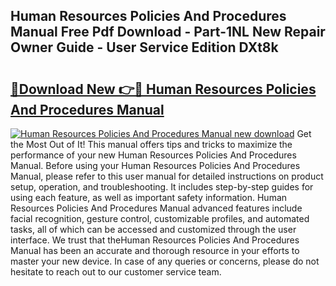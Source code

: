 ## Human Resources Policies And Procedures Manual Free Pdf Download - Part-1NL New Repair Owner Guide - User Service Edition DXt8k

# <h2><a href="http://bc39121.oget.top/?id=Human+Resources+Policies+And+Procedures+Manual">🔗Download New 👉🔴 Human Resources Policies And Procedures Manual</a></h2>

[![Human Resources Policies And Procedures Manual new download](https://i.imgur.com/5g1atiW.png)](http://bc39121.oget.top/?id=Human+Resources+Policies+And+Procedures+Manual)
Get the Most Out of It! This manual offers tips and tricks to maximize the performance of your new Human Resources Policies And Procedures Manual. Before using your Human Resources Policies And Procedures Manual, please refer to this user manual for detailed instructions on product setup, operation, and troubleshooting. It includes step-by-step guides for using each feature, as well as important safety information. Human Resources Policies And Procedures Manual advanced features include facial recognition, gesture control, customizable profiles, and automated tasks, all of which can be accessed and customized through the user interface. We trust that theHuman Resources Policies And Procedures Manual has been an accurate and thorough resource in your efforts to master your new device. In case of any queries or concerns, please do not hesitate to reach out to our customer service team.
